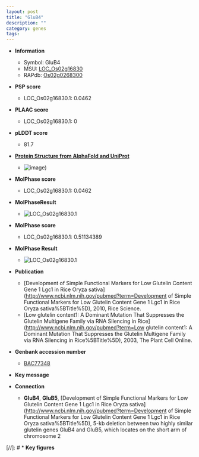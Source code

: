 ```yaml
---
layout: post
title: "GluB4"
description: ""
category: genes
tags: 
---
```


* **Information**  
    + Symbol: GluB4  
    + MSU: [LOC_Os02g16830](http://rice.plantbiology.msu.edu/cgi-bin/ORF_infopage.cgi?orf=LOC_Os02g16830)  
    + RAPdb: [Os02g0268300](http://rapdb.dna.affrc.go.jp/viewer/gbrowse_details/irgsp1?name=Os02g0268300)  

* **PSP score**  
    + LOC_Os02g16830.1: 0.0462 

* **PLAAC score**  
    + LOC_Os02g16830.1: 0 

* **pLDDT score**
    + 81.7

* **[Protein Structure from AlphaFold and UniProt](https://www.uniprot.org/uniprotkb/P14614/entry#structure)**
    + ![image](https://ricepsp.github.io/images/P/AF-P14614-F1.png))

* **MolPhase score**
    + LOC_Os02g16830.1: 0.0462

* **MolPhaseResult**
    + ![LOC_Os02g16830.1](https://ricepsp.github.io/pictures/LOC_Os02g/LOC_Os02g16830.1.png)

* **MolPhase score**
    + LOC_Os02g16830.1: 0.51134389

* **MolPhase Result**
    + ![LOC_Os02g16830.1](https://304243504.github.io/Pictures/LOC_Os02g/LOC_Os02g16830.1.png)

* **Publication**  
    + [Development of Simple Functional Markers for Low Glutelin Content Gene 1 Lgc1 in Rice Oryza sativa](http://www.ncbi.nlm.nih.gov/pubmed?term=Development of Simple Functional Markers for Low Glutelin Content Gene 1 Lgc1 in Rice Oryza sativa%5BTitle%5D), 2010, Rice Science.
    + [Low glutelin content1: A Dominant Mutation That Suppresses the Glutelin Multigene Family via RNA Silencing in Rice](http://www.ncbi.nlm.nih.gov/pubmed?term=Low glutelin content1: A Dominant Mutation That Suppresses the Glutelin Multigene Family via RNA Silencing in Rice%5BTitle%5D), 2003, The Plant Cell Online.

* **Genbank accession number**  
    + [BAC77348](http://www.ncbi.nlm.nih.gov/nuccore/BAC77348)

* **Key message**  

* **Connection**  
    + __GluB4__, __GluB5__, [Development of Simple Functional Markers for Low Glutelin Content Gene 1 Lgc1 in Rice Oryza sativa](http://www.ncbi.nlm.nih.gov/pubmed?term=Development of Simple Functional Markers for Low Glutelin Content Gene 1 Lgc1 in Rice Oryza sativa%5BTitle%5D), 5-kb deletion between two highly similar glutelin genes GluB4 and GluB5, which locates on the short arm of chromosome 2

[//]: # * **Key figures**  


